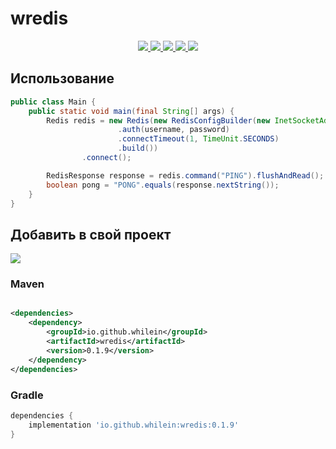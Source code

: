 <!-- @formatter:off  -->

# wredis

<div align="center">
  <a href="https://github.com/whilein/wredis/blob/master/LICENSE">
    <img src="https://img.shields.io/github/license/whilein/wredis">
  </a>

  <a href="https://discord.gg/ANEHruraCc">
    <img src="https://img.shields.io/discord/819859288049844224?logo=discord">
  </a>

  <a href="https://github.com/whilein/wredis/issues">
    <img src="https://img.shields.io/github/issues/whilein/wredis">
  </a>

  <a href="https://github.com/whilein/wredis/pulls">
    <img src="https://img.shields.io/github/issues-pr/whilein/wredis">
  </a>

  <a href="https://search.maven.org/artifact/io.github.whilein/wredis-api">
    <img src="https://img.shields.io/maven-central/v/io.github.whilein/wredis-api">
  </a>
</div>

## Использование

```java
public class Main {
    public static void main(final String[] args) {
        Redis redis = new Redis(new RedisConfigBuilder(new InetSocketAddress(host, port))
                        .auth(username, password)
                        .connectTimeout(1, TimeUnit.SECONDS)
                        .build())
                .connect();

        RedisResponse response = redis.command("PING").flushAndRead();
        boolean pong = "PONG".equals(response.nextString());
    }
}
```

## Добавить в свой проект

<div>
  <a href="https://search.maven.org/artifact/io.github.whilein/wredis-api">
    <img src="https://img.shields.io/maven-central/v/io.github.whilein/wredis-api">
  </a>
</div>

### Maven

```xml

<dependencies>
    <dependency>
        <groupId>io.github.whilein</groupId>
        <artifactId>wredis</artifactId>
        <version>0.1.9</version>
    </dependency>
</dependencies>
```

### Gradle

```groovy
dependencies {
    implementation 'io.github.whilein:wredis:0.1.9'
}
```
<!-- @formatter:on  -->
